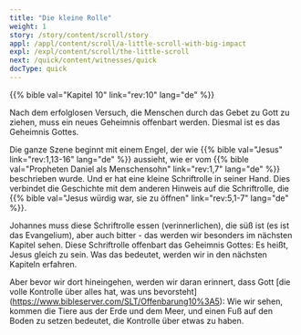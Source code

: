 ```yaml
---
title: "Die kleine Rolle"
weight: 1
story: /story/content/scroll/story
appl: /appl/content/scroll/a-little-scroll-with-big-impact
expl: /expl/content/scroll/the-little-scroll
next: /quick/content/witnesses/quick
docType: quick
---
```


{{% bible val="Kapitel 10" link="rev:10" lang="de" %}}

Nach dem erfolglosen Versuch, die Menschen durch das Gebet zu Gott zu ziehen, muss ein neues Geheimnis offenbart werden. Diesmal ist es das Geheimnis Gottes.

Die ganze Szene beginnt mit einem Engel, der wie {{% bible val="Jesus" link="rev:1,13-16" lang="de" %}} aussieht, wie er vom {{% bible val="Propheten Daniel als Menschensohn" link="rev:1,7" lang="de" %}} beschrieben wurde. Und er hat eine kleine Schriftrolle in seiner Hand. Dies verbindet die Geschichte mit dem anderen Hinweis auf die Schriftrolle, die {{% bible val="Jesus würdig war, sie zu öffnen" link="rev:5,1-7" lang="de" %}}.

Johannes muss diese Schriftrolle essen (verinnerlichen), die süß ist (es ist das Evangelium), aber auch bitter - das werden wir besonders im nächsten Kapitel sehen. Diese Schriftrolle offenbart das Geheimnis Gottes: Es heißt, Jesus gleich zu sein. Was das bedeutet, werden wir in den nächsten Kapiteln erfahren. 

Aber bevor wir dort hineingehen, werden wir daran erinnert, dass Gott [die volle Kontrolle über alles hat, was uns bevorsteht] (https://www.bibleserver.com/SLT/Offenbarung10%3A5): Wie wir sehen, kommen die Tiere aus der Erde und dem Meer, und einen Fuß auf den Boden zu setzen bedeutet, die Kontrolle über etwas zu haben.